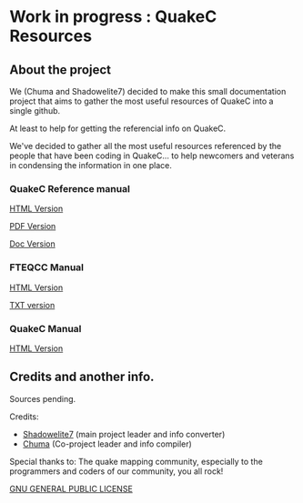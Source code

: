 # Work in progress : QuakeC Resources

## About the project

We (Chuma and Shadowelite7) decided to make this small documentation project that aims to gather the most useful resources of QuakeC into a single github.

At least to help for getting the referencial info on QuakeC.

We've decided to gather all the most useful resources referenced by the people that have been coding in QuakeC... to help newcomers and veterans in condensing the information in one place.

### QuakeC Reference manual
[HTML Version](https://usdqc.github.io/quakec-resources/qcmanual.html)

[PDF Version](https://usdqc.github.io/quakec-resources/quakec.pdf)

[Doc Version]()



### FTEQCC Manual
[HTML Version](https://usdqc.github.io/quakec-resources/fteqcc_manual.html)

[TXT version](https://usdqc.github.io/quakec-resources/fteqcc_manual.txt)


### QuakeC Manual
[HTML Version](https://github.com/USDQC/quakec-resources/blob/website/qcmanual.html)


## Credits and another info.

Sources pending.

Credits:
- [Shadowelite7](https://github.com/SHADOWELITE7) (main project leader and info converter)
- [Chuma](https://github.com/ChumaSuey) (Co-project leader and info compiler)

Special thanks to:
The quake mapping community, especially to the programmers and coders of our community, you all rock!

[GNU GENERAL PUBLIC LICENSE](https://github.com/USDQC/quakec-resources/blob/website/LICENSE.md)
